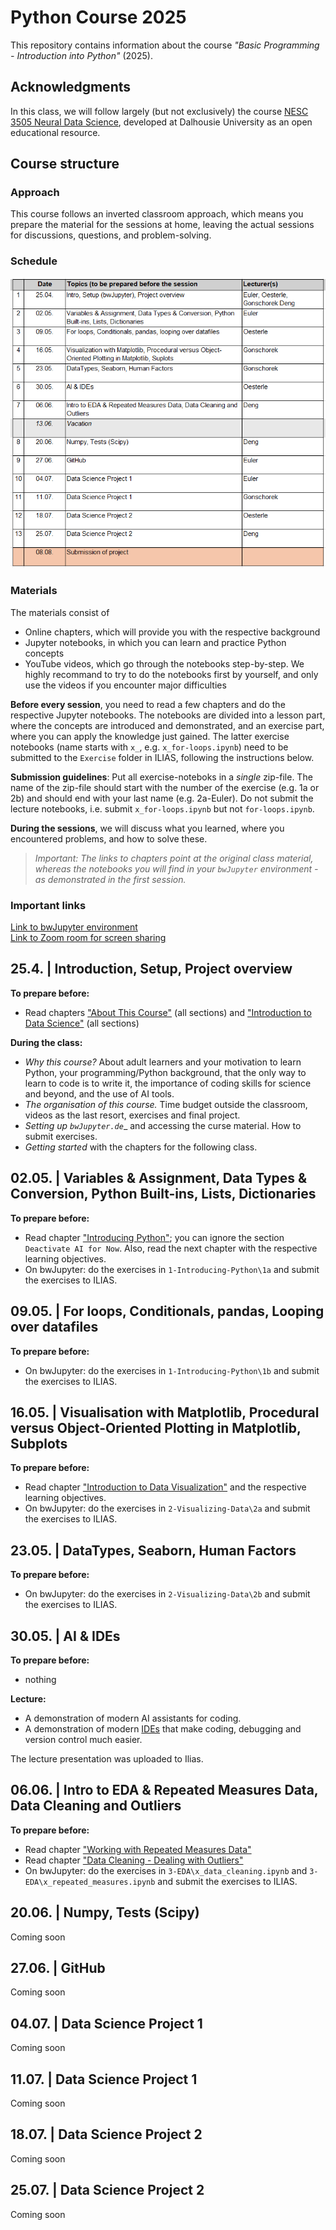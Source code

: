 # Python Course 2025
This repository contains information about the course _"Basic Programming - Introduction into Python"_ (2025).  

## Acknowledgments
In this class, we will follow largely (but not exclusively) the course [NESC 3505 Neural Data Science](https://neuraldatascience.io/intro.html), developed at Dalhousie University as an open educational resource.

## Course structure
### Approach
This course follows an inverted classroom approach, which means you prepare the material for the sessions at home, leaving the actual sessions for discussions, questions, and problem-solving.

### Schedule
 <img src="https://github.com/eulerlab/python-course-2025/blob/main/python-course-2025-schedule_v2.png" alt="alt text" width="600"/>

### Materials
The materials consist of
- Online chapters, which will provide you with the respective background
- Jupyter notebooks, in which you can learn and practice Python concepts
- YouTube videos, which go through the notebooks step-by-step. We highly recommand to try to do the notebooks first by yourself, and only use the videos if you encounter major difficulties

__Before every session__, you need to read a few chapters and do the respective Jupyter notebooks. The notebooks are divided into a lesson part, where the concepts are introduced and demonstrated, and an exercise part, where you can apply the knowledge just gained. The latter exercise notebooks (name starts with `x_`, e.g. `x_for-loops.ipynb`) need to be submitted to the `Exercise` folder in ILIAS, following the instructions below.

__Submission guidelines__: Put all exercise-noteboks in a *single* zip-file. The name of the zip-file should start with the number of the exercise (e.g. 1a or 2b) and should end with your last name (e.g. 2a-Euler). Do not submit the lecture notebooks, i.e. submit `x_for-loops.ipynb` but not `for-loops.ipynb`.

__During the sessions__, we will discuss what you learned, where you encountered problems, and how to solve these.

> _Important: The links to chapters point at the original class material, whereas the notebooks you will find in your `bwJupyter` environment - as demonstrated in the first session._

### Important links
[Link to bwJupyter environment](https://hub.bwjupyter.de/services/profilemanagement/add?profile=cc0f3dc4-ec2d-42ac-9b5e-84a67ccc915c)  
[Link to Zoom room for screen sharing](https://med-uni-tuebingen-de.zoom-x.de/j/61228841347?pwd=baExSBbdq2wUt1U4bBlQt6DbTshsxI.1)

## 25.4. | Introduction, Setup, Project overview
__To prepare before:__
- Read chapters ["About This Course"](https://neuraldatascience.io/1-intro/why.html) (all sections) and ["Introduction to Data Science"](https://neuraldatascience.io/2-nds/introduction.html) (all sections)

__During the class:__
- _Why this course?_ About adult learners and your motivation to learn Python, your programming/Python background, that the only way to learn to code is to write it, the importance of coding skills for science and beyond, and the use of AI tools.
- _The organisation of this course._ Time budget outside the classroom, videos as the last resort, exercises and final project.
- _Setting up `bwJupyter.de`__ and accessing the curse material. How to submit exercises.
- _Getting started_ with the chapters for the following class.

## 02.05. | Variables & Assignment, Data Types & Conversion, Python Built-ins, Lists, Dictionaries
__To prepare before:__
- Read chapter ["Introducing Python"](https://neuraldatascience.io/3-python/introduction.html); you can ignore the section `Deactivate AI for Now`. Also, read the next chapter with the respective learning objectives.
- On bwJupyter: do the exercises in `1-Introducing-Python\1a` and submit the exercises to ILIAS.

## 09.05. | For loops, Conditionals, pandas, Looping over datafiles
__To prepare before:__
- On bwJupyter: do the exercises in `1-Introducing-Python\1b` and submit the exercises to ILIAS.

## 16.05. | Visualisation with Matplotlib, Procedural versus Object-Oriented Plotting in Matplotlib, Subplots
__To prepare before:__
- Read chapter ["Introduction to Data Visualization"](https://neuraldatascience.io/4-viz/introduction.html) and the respective learning objectives.
- On bwJupyter: do the exercises in `2-Visualizing-Data\2a` and submit the exercises to ILIAS.

## 23.05. | DataTypes, Seaborn, Human Factors
__To prepare before:__
- On bwJupyter: do the exercises in `2-Visualizing-Data\2b` and submit the exercises to ILIAS.

## 30.05. | AI & IDEs 
__To prepare before:__
- nothing

__Lecture:__
- A demonstration of modern AI assistants for coding.
- A demonstration of modern [IDEs](https://en.wikipedia.org/wiki/Integrated_development_environment) that make coding, debugging and version control much easier.

The lecture presentation was uploaded to Ilias.

## 06.06. | Intro to EDA & Repeated Measures Data, Data Cleaning and Outliers
__To prepare before:__
- Read chapter ["Working with Repeated Measures Data"](https://neuraldatascience.io/5-eda/repeated_measures.html)
- Read chapter ["Data Cleaning - Dealing with Outliers"](https://neuraldatascience.io/5-eda/data_cleaning.html)
- On bwJupyter: do the exercises in `3-EDA\x_data_cleaning.ipynb` and  `3-EDA\x_repeated_measures.ipynb` and submit the exercises to ILIAS.

## 20.06. | Numpy, Tests (Scipy)
Coming soon

## 27.06. | GitHub
Coming soon

## 04.07. | Data Science Project 1
Coming soon

## 11.07. | Data Science Project 1
Coming soon

## 18.07. | Data Science Project 2
Coming soon

## 25.07. | Data Science Project 2
Coming soon


